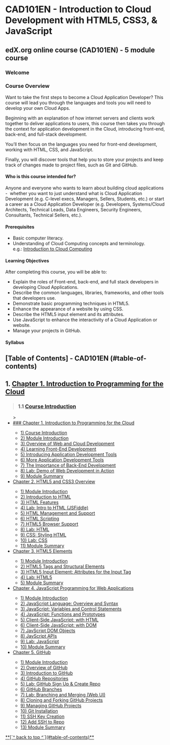 # CAD101EN - Introduction to Cloud Development with HTML5, CSS3, & JavaScript

## edX.org online course (CAD101EN) - 5 module course

### Welcome

### Course Overview
<p>
Want to take the first steps to become a Cloud Application Developer? This course will lead you through the languages and tools you will need to develop your own Cloud Apps.
</p>
<p>
Beginning with an explanation of how internet servers and clients work together to deliver applications to users, this course then takes you through the context for application development in the Cloud, introducing front-end, back-end, and full-stack development.
</p>
You’ll then focus on the languages you need for front-end development, working with HTML, CSS, and JavaScript.

Finally, you will discover tools that help you to store your projects and keep track of changes made to project files, such as Git and GitHub.

#### **Who is this course intended for?**

Anyone and everyone who wants to learn about building cloud applications -  whether you want to just understand what is Cloud Application Development (e.g. C-level execs, Managers, Sellers, Students, etc.) or start a career as a Cloud Application Developer (e.g. Developers, Systems/Cloud Architects, Technical Leads, Data Engineers, Security Engineers, Consultants, Technical Sellers, etc.).

#### Prerequisites

*   Basic computer literacy.
*   Understanding of Cloud Computing concepts and terminology.  
    e.g.: [Introduction to Cloud Computing](https://www.edx.org/course/introduction-to-cloud-computing-6)

#### **Learning Objectives**

After completing this course, you will be able to:

*   Explain the roles of Front-end, back-end, and full stack developers in developing Cloud Applications.
*   Describe the common languages, libraries, frameworks, and other tools that developers use.
*   Demonstrate basic programming techniques in HTML5.
*   Enhance the appearance of a website by using CSS.
*   Describe the HTML5 input element and its attributes.
*   Use JavaScript to enhance the interactivity of a Cloud Application or website.
*   Manage your projects in GitHub.

#### Syllabus
## [Table of Contents] - CAD101EN (#table-of-contents)
## 1. [**Chapter 1. Introduction to Programming for the Cloud**](#ch1)
>### 1.1 [**Course Introduction**](#ch1-1)

<ul>
><li><a href="#ch1"> ### Chapter 1. Introduction to Programming for the Cloud</li>
  <ul>
  <li><a href="ch1-1">1) Course Introduction</li>
  <li><a href="ch1-2">2) Module Introduction</li>
  <li><a href="ch1-3">3) Overview of Web and Cloud Development</li>
  <li><a href="ch1-4">4) Learning Front-End Development</li>
  <li><a href="ch1-5">5) Introducing Application Development Tools</li>
  <li><a href="ch1-6">6) More Application Development Tools</li>
  <li><a href="ch1-7">7) The Importance of Back-End Development</li>
  <li><a href="ch1-8">8) Lab: Demo of Web Development in Action</li>
  <li><a href="ch1-9">9) Module Summary</li>
      </ul>
  <li><a href="#ch2">Chapter 2. HTML5 and CSS3 Overview</li>
  <ul>
  <li><a href="ch2-1">1) Module Introduction</li>
  <li><a href="ch2-2">2) Introduction to HTML</li>
  <li><a href="ch2-3">3) HTML Features</li>
  <li><a href="ch2-4">4) Lab: Intro to HTML (JSFiddle)</li>
  <li><a href="ch2-5">5) HTML Management and Support</li>
  <li><a href="ch2-6">6) HTML Scripting</li>
  <li><a href="ch2-7">7) HTML5 Browser Support</li>
  <li><a href="ch2-8">8) Lab: HTML</li>
  <li><a href="ch2-9">9) CSS: Styling HTML</li>
  <li><a href="ch2-10">10) Lab: CSS</li>
  <li><a href="ch2-11">11) Module Summary</li>
      </ul>
  <li><a href="#ch3">Chapter 3. HTML5 Elements</li>
  <ul>
  <li><a href="ch3-1">1) Module Introduction</li>
  <li><a href="ch3-2">2) HTML5 Tags and Structural Elements</li>
  <li><a href="ch3-3">3) HTML5 Input Element: Attributes for the Input Tag</li>
  <li><a href="ch3-4">4) Lab: HTML5</li>
  <li><a href="ch3-5">5) Module Summary</li>
      </ul>
  <li><a href="#ch4">Chapter 4. JavaScript Programming for Web Applications</li>
  <ul>
  <li><a href="ch4-1">1) Module Introduction</li>
  <li><a href="ch4-2">2) JavaScript Language: Overview and Syntax</li>
  <li><a href="ch4-3">3) JavaScript: Variables and Control Statements</li>
  <li><a href="ch4-4">4) JavaScript: Functions and Prototypes</li>
  <li><a href="ch4-5">5) Client-Side JavaScript: with HTML</li>
  <li><a href="ch4-6">6) Client-Side JavaScript: with DOM</li>
  <li><a href="ch4-7">7) JavScript DOM Objects</li>
  <li><a href="ch4-8">8) JavScript APIs</li>
  <li><a href="ch4-9">9) Lab: JavaScript</li>
  <li><a href="ch4-10">10) Module Summary</li>
      </ul>
  <li><a href="#ch5">Chapter 5. GitHub</li>
  <ul>
  <li><a href="ch5-1">1) Module Introduction</li>
  <li><a href="ch5-2">2) Overview of GitHub</li>
  <li><a href="ch5-3">3) Introduction to GitHub</li>
  <li><a href="ch5-4">4) GitHub Repositories</li>
  <li><a href="ch5-5">5) Lab: GitHub Sign Up & Create Repo</li>
  <li><a href="ch5-6">6) GitHub Branches</li>
  <li><a href="ch5-7">7) Lab: Branching and Merging (Web UI)</li>
  <li><a href="ch5-8">8) Cloning and Forking GitHub Projects</li>
  <li><a href="ch5-9">9) Managing GitHub Projects</li>
  <li><a href="ch5-10">10) Git Installation</li>
  <li><a href="ch5-11">11) SSH Key Creation</li>
  <li><a href="ch5-12">12) Add SSH to Repo</li>
  <li><a href="ch5-13">13) Module Summary</li>
      </ul>
      </ul>
      **[`^        back to top        ^`](#table-of-contents)**

